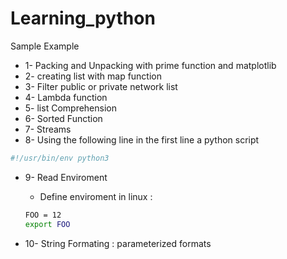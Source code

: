 # Learning_python
Sample Example

* 1- Packing and Unpacking with prime function and matplotlib
* 2- creating list with map function
* 3- Filter public or private network list
* 4- Lambda function
* 5- list Comprehension
* 6- Sorted Function
* 7- Streams
* 8- Using the following line in the first line a python script
```bash
#!/usr/bin/env python3
```
* 9- Read Enviroment 
    - Define enviroment in linux :
    ```bash
    FOO = 12
    export FOO
    ```
    
* 10- String Formating : parameterized formats
